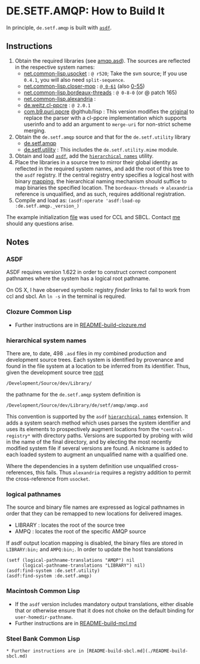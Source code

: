 
DE.SETF.AMQP: How to Build It
============

In principle, `de.setf.amqp` is built with [`asdf`](http://www.common-lisp.net/projects/asdf).


## Instructions

  1. Obtain the required libraries (see [amqp.asd](file://amqp.asd)). The sources are reflected in the respective
system names:
      * [net.common-lisp.usocket](http://common-lisp.net/project/usocket/) : `@ r520`; Take the svn source; 
        If you use `0.4.1`, you will also need `split-sequence`.
      * [net.common-lisp.closer-mop](http://common-lisp.net/project/closer/) : [`@ 0-61`](http://common-lisp.net/project/closer/ftp/closer-mop_0.61.tar.gz)
        (also [0-55](http://common-lisp.net/project/closer/ftp/))
      * [net.common-lisp.bordeaux-threads](http://common-lisp.net/project/bordeaux-threads/) : `@ 0-8-0` (or @ patch 165)
      * [net.common-lisp.alexandria](http://common-lisp.net/projects/alexandria/) : 
      * [de.weitz.cl-ppcre](http://weitz.de/cl-ppcre/) : `@ 2.0.1`
      * [com.b9.puri.ppcre](http://github.com/lisp/com.b9.puri.ppcre) @github/lisp :
         This version modifies the [original](http://puri.b9.com/) to replace the parser with
         a cl-ppcre implementation which supports userinfo and to add an argument to `merge-uri` for non-strict
         scheme merging.
  2. Obtain the `de.setf.amqp` source and that for the `de.setf.utility` library
      * [de.setf.amqp](http://github.com/lisp/de.setf.amqp)
      * [de.setf.utility](http://github.com/lisp/de.setf.utility) :
         This includes the `de.setf.utility.mime` module.
  3. Obtain and load [`asdf`](http://common-lisp.net/projects/asdf/), add the
     [`hierarchical names`](http://github.com/lisp/de.setf.utility/blob/master/asdf/hierarchical-names.lisp) utility.
  4. Place the libraries in a source tree to mirror their global identity as reflected in the required system 
     names, and add the root of this tree to the `asdf` registry. If the central registry entry specifies a logical
     host with binary [mapping](http://github.com/lisp/de.setf.utility/blob/master/pathnames.lisp),
     the hierarchical naming mechanism should suffice to map binaries the specified location.
     The `bordeaux-threads` -> `alexandria` reference is unqualified, and as such, requires additional registration. 
  5. Compile and load as: `(asdf:operate 'asdf:load-op :de.setf.amqp._version_)`

The example initialization [file](./build-init.lisp) was used for CCL and SBCL. Contact [me](mailto:james.anderson@setf.de) should any questions arise.

## Notes

### ASDF

ASDF requires version 1.622 in order to construct correct component pathnames where the system has a logical root pathname.

On OS X, I have observed symbolic registry _finder_ links to fail to work from ccl and sbcl. An `ln -s` in the terminal is required.

### Clozure Common Lisp

  * Further instructions are in [README-build-clozure.md](./README-build-clozure.md)

### hierarchical system names

 There are, to date, 498 `.asd` files in my combined production and development source trees.
Each system is identified by provenance and found in the file system at a location to be inferred from its identifier. Thus, given the
development source tree [root](./tree.txt)

    /Development/Source/dev/Library/

the pathname for the `de.setf.amqp` system definition is

    /Development/Source/dev/Library/de/setf/amqp/amqp.asd

This convention is supported by the `asdf`
[`hierarchical names`](http://github.com/lisp/de.setf.utility/blob/master/asdf/hierarchical-names.lisp)
extension.
It adds a system search method which uses parses the system identifier and uses its elements to
prospectively augment locations from the `*central-registry*` with directory paths.
Versions are supported by probing with wild in the name of the final directory, and by
electing the most recently modified system file if several versions are found.
A nickname is added to each loaded system to augment an unqualified name with a qualified one.

Where the dependencies in a system definition use unqualified cross-references, this fails.
Thus `alexandria` requires a registry addition to permit the cross-reference from `usocket`.

### logical pathnames

The source and binary file names are expressed as logical pathnames in order that they can be
remapped to new locations for delivered images.

- LIBRARY : locates the root of the source tree
- AMPQ    : locates the root of the specific AMQP source

If asdf output location mapping is disabled, the binary files are stored in `LIBRARY:bin;` and `AMPQ:bin;`.
In order to update the host translations

    (setf (logical-pathname-translations "AMQP") nil
          (logical-pathname-translations "LIBRARY") nil)
    (asdf:find-system :de.setf.utility)
    (asdf:find-system :de.setf.amqp)

### Macintosh Common Lisp

  * If the `asdf` version includes mandatory output translations, either disable that or
     otherwise ensure that it does not choke on the default binding for `user-homedir-pathname`.
  * Further instructions are in [README-build-mcl.md](./README-build-mcl.md)

### Steel Bank Common Lisp

    * Further instructions are in [README-build-sbcl.md](./README-build-sbcl.md)